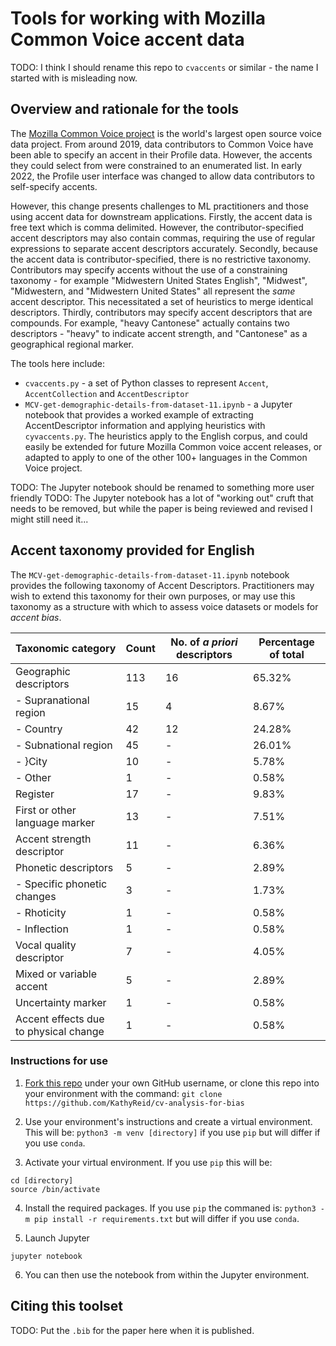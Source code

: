 # Tools for working with Mozilla Common Voice accent data 

TODO: I think I should rename this repo to `cvaccents` or similar - the name I started with is misleading now. 

## Overview and rationale for the tools

The [Mozilla Common Voice project](https://commonvoice.mozilla.org) is the world's largest open source voice data project. From around 2019, data contributors to Common Voice have been able to specify an accent in their Profile data. However, the accents they could select from were constrained to an enumerated list. In early 2022, the Profile user interface was changed to allow data contributors to self-specify accents. 

However, this change presents challenges to ML practitioners and those using accent data for downstream applications. Firstly, the accent data is free text which is comma delimited. However, the contributor-specified accent descriptors may also contain commas, requiring the use of regular expressions to separate accent descriptors accurately. Secondly, because the accent data is contributor-specified, there is no restrictive taxonomy. Contributors may specify accents without the use of a constraining taxonomy - for example "Midwestern United States English", "Midwest", "Midwestern, and "Midwestern United States" all represent the _same_ accent descriptor. This necessitated a set of heuristics to merge identical descriptors. Thirdly, contributors may specify accent descriptors that are compounds. For example, "heavy Cantonese" actually contains two descriptors - "heavy" to indicate accent strength, and "Cantonese" as a geographical regional marker. 

The tools here include: 

* `cvaccents.py` - a set of Python classes to represent `Accent`, `AccentCollection` and `AccentDescriptor`
* `MCV-get-demographic-details-from-dataset-11.ipynb` - a Jupyter notebook that provides a worked example of extracting AccentDescriptor information and applying heuristics with `cyvaccents.py`. The heuristics apply to the English corpus, and could easily be extended for future Mozilla Common voice accent releases, or adapted to apply to one of the other 100+ languages in the Common Voice project. 

TODO: The Jupyter notebook should be renamed to something more user friendly 
TODO: The Jupyter notebook has a lot of "working out" cruft that needs to be removed, but while the paper is being reviewed and revised I might still need it... 

## Accent taxonomy provided for English 

The `MCV-get-demographic-details-from-dataset-11.ipynb` notebook provides the following taxonomy of Accent Descriptors. Practitioners may wish to extend this taxonomy for their own purposes, or may use this taxonomy as a structure with which to assess voice datasets or models for _accent bias_. 

| Taxonomic category | Count | No. of _a priori_ descriptors | Percentage of total |
|---|---|---|---|
| Geographic descriptors | 113 | 16 | 65.32\% |
|   - Supranational region | 15 | 4 | 8.67\% |
|   - Country | 42 | 12 | 24.28\% |
|   - Subnational region | 45 | - | 26.01\% |
|   - }City | 10 | - | 5.78\% |
|   - Other | 1 | - | 0.58\% |
| Register | 17 | - | 9.83\% |
| First or other language marker | 13 | - | 7.51\% |
| Accent strength descriptor | 11 | - | 6.36\% |
| Phonetic descriptors | 5 | - | 2.89\% |
|   - Specific phonetic changes | 3 | - | 1.73\% |
|   - Rhoticity | 1 | - | 0.58\% |
|   - Inflection | 1 | - | 0.58\% |
| Vocal quality descriptor | 7 | - | 4.05\% |
| Mixed or variable accent | 5 | - | 2.89\% |
| Uncertainty marker | 1 | - | 0.58\% |
| Accent effects due to physical change | 1 | - | 0.58\% |

### Instructions for use 

1. [Fork this repo](https://github.com/KathyReid/cv-analysis-for-bias/fork) under your own GitHub username, or clone this repo into your environment with the command: 
`git clone https://github.com/KathyReid/cv-analysis-for-bias`

2. Use your environment's instructions and create a virtual environment. This will be: ```python3 -m venv [directory]``` if you use `pip` but will differ if you use `conda`. 

3. Activate your virtual environment. If you use `pip` this will be: 

```
cd [directory]
source /bin/activate 
``` 

4. Install the required packages. If you use `pip` the commaned is: ```python3 -m pip install -r requirements.txt``` but will differ if you use `conda`. 

5. Launch Jupyter 

```
jupyter notebook 
```
6. You can then use the notebook from within the Jupyter environment. 

## Citing this toolset 

TODO: Put the `.bib` for the paper here when it is published. 
